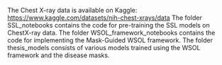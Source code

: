 The Chest X-ray data is available on Kaggle: https://www.kaggle.com/datasets/nih-chest-xrays/data
The folder SSL_notebooks contains the code for pre-training the SSL models on ChestX-ray data.
The folder WSOL_framework_notebooks contains the code for implementing the Mask-Guided WSOL framework.
The folder thesis_models consists of various models trained using the WSOL framework and the disease masks.